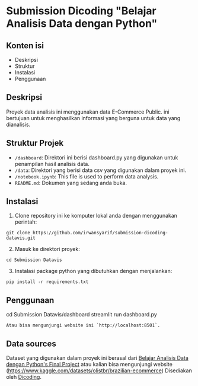 # Submission Dicoding "Belajar Analisis Data dengan Python"


## Konten isi
- Deskripsi
- Struktur
- Instalasi
- Penggunaan

## Deskripsi
Proyek data analisis ini menggunakan data E-Commerce Public. ini bertujuan untuk menghasilkan informasi yang berguna untuk data yang dianalisis.


## Struktur Projek
- `/dashboard`: Direktori ini berisi dashboard.py yang digunakan untuk penampilan hasil analisis data.
- `/data`: Direktori yang berisi data csv yang digunakan dalam proyek ini.
- `/notebook.ipynb`: This file is used to perform data analysis.
- `README.md`: Dokumen yang sedang anda buka.

## Instalasi
1. Clone repository ini ke komputer lokal anda dengan menggunakan perintah:
```
git clone https://github.com/irwansyarif/submission-dicoding-datavis.git
```
2. Masuk ke direktori proyek:
```
cd Submission Datavis
```
3. Instalasi package python yang dibutuhkan dengan menjalankan:
```
pip install -r requirements.txt
```
## Penggunaan
cd Submission Datavis/dashboard
streamlit run dashboard.py
```
Atau bisa mengunjungi website ini `http://localhost:8501`.
```

## Data sources
Dataset yang digunakan dalam proyek ini berasal dari [Belajar Analisis Data dengan Python's Final Project](https://drive.google.com/file/d/1MsAjPM7oKtVfJL_wRp1qmCajtSG1mdcK/view) atau kalian bisa mengunjungi website (https://www.kaggle.com/datasets/olistbr/brazilian-ecommerce) 
Disediakan oleh [Dicoding](https://www.dicoding.com/).
